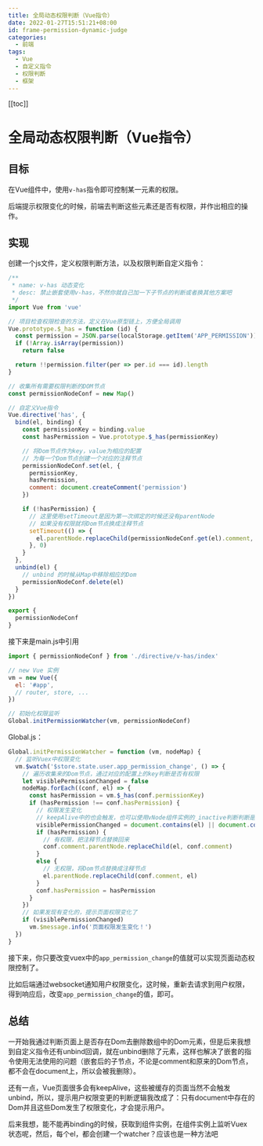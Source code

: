 ```yaml
---
title: 全局动态权限判断（Vue指令）
date: 2022-01-27T15:51:21+08:00
id: frame-permission-dynamic-judge
categories:
  - 前端
tags:
  - Vue
  - 自定义指令
  - 权限判断
  - 框架
---
```


[[toc]]

# 全局动态权限判断（Vue指令）

## 目标

在Vue组件中，使用`v-has`指令即可控制某一元素的权限。

后端提示权限变化的时候，前端去判断这些元素还是否有权限，并作出相应的操作。

## 实现

创建一个js文件，定义权限判断方法，以及权限判断自定义指令：

```js
/**
 * name: v-has 动态变化
 * desc: 禁止嵌套使用v-has，不然你就自己加一下子节点的判断或者换其他方案吧
 */
import Vue from 'vue'

// 项目检查权限检查的方法，定义在Vue原型链上，方便全局调用
Vue.prototype.$_has = function (id) {
  const permission = JSON.parse(localStorage.getItem('APP_PERMISSION'))
  if (!Array.isArray(permission))
    return false

  return !!permission.filter(per => per.id === id).length
}

// 收集所有需要权限判断的DOM节点
const permissionNodeConf = new Map()

// 自定义Vue指令
Vue.directive('has', {
  bind(el, binding) {
    const permissionKey = binding.value
    const hasPermission = Vue.prototype.$_has(permissionKey)

    // 将Dom节点作为key，value为相应的配置
    // 为每一个Dom节点创建一个对应的注释节点
    permissionNodeConf.set(el, {
      permissionKey,
      hasPermission,
      comment: document.createComment('permission')
    })

    if (!hasPermission) {
      // 这里使用setTimeout是因为第一次绑定的时候还没有parentNode
      // 如果没有权限就将Dom节点换成注释节点
      setTimeout(() => {
        el.parentNode.replaceChild(permissionNodeConf.get(el).comment, el)
      }, 0)
    }
  },
  unbind(el) {
    // unbind 的时候从Map中移除相应的Dom
    permissionNodeConf.delete(el)
  }
})

export {
  permissionNodeConf
}
```

接下来是main.js中引用

```js
import { permissionNodeConf } from './directive/v-has/index'

// new Vue 实例
vm = new Vue({
  el: '#app',
  // router, store, ...
})

// 初始化权限监听
Global.initPermissionWatcher(vm, permissionNodeConf)
```

Global.js：

```js
Global.initPermissionWatcher = function (vm, nodeMap) {
  // 监听Vuex中权限变化
  vm.$watch('$store.state.user.app_permission_change', () => {
    // 遍历收集来的Dom节点，通过对应的配置上的key判断是否有权限
    let visiblePermissionChanged = false
    nodeMap.forEach((conf, el) => {
      const hasPermission = vm.$_has(conf.permissionKey)
      if (hasPermission !== conf.hasPermission) {
        // 权限发生变化
        // keepAlive中的也会触发，也可以使用vNode组件实例的_inactive判断判断是否在当前页面
        visiblePermissionChanged = document.contains(el) || document.contains(conf.comment)
        if (hasPermission) {
          // 有权限，把注释节点替换回来
          conf.comment.parentNode.replaceChild(el, conf.comment)
        }
        else {
          // 无权限，将Dom节点替换成注释节点
          el.parentNode.replaceChild(conf.comment, el)
        }
        conf.hasPermission = hasPermission
      }
    })
    // 如果发现有变化的，提示页面权限变化了
    if (visiblePermissionChanged)
      vm.$message.info('页面权限发生变化！')
  })
}
```

接下来，你只要改变vuex中的`app_permission_change`的值就可以实现页面动态权限控制了。

比如后端通过websocket通知用户权限变化，这时候，重新去请求到用户权限，得到响应后，改变`app_permission_change`的值，即可。

## 总结

一开始我通过判断页面上是否存在Dom去删除数组中的Dom元素，但是后来我想到自定义指令还有unbind回调，就在unbind删除了元素，这样也解决了嵌套的指令使用无法使用的问题（嵌套后的子节点，不论是comment和原来的Dom节点，都不会在document上，所以会被我删除）。

还有一点，Vue页面很多会有keepAlive，这些被缓存的页面当然不会触发unbind，所以，提示用户权限变更的判断逻辑我改成了：只有document中存在的Dom并且这些Dom发生了权限变化，才会提示用户。

后来我想，能不能再binding的时候，获取到组件实例，在组件实例上监听Vuex 状态呢，然后，每个el，都会创建一个watcher？应该也是一种方法吧
